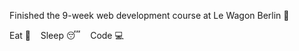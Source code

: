 <!--
**coDecs27/coDecs27** is a ✨ _special_ ✨ repository because its `README.md` (this file) appears on your GitHub profile. -->

Finished the 9-week web development course at Le Wagon Berlin  💪
<br>

Eat  :fork_and_knife: &nbsp;&nbsp; Sleep  :sleeping: &nbsp;&nbsp; Code :computer:
